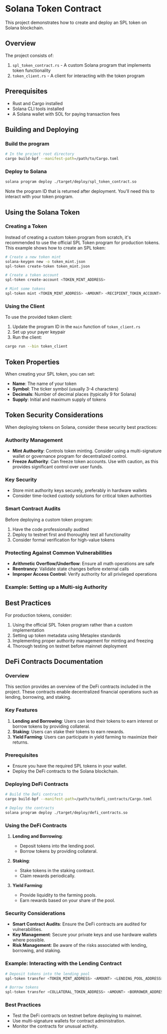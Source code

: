 # Solana Token Contract

This project demonstrates how to create and deploy an SPL token on Solana blockchain.

## Overview

The project consists of:

1. `spl_token_contract.rs` - A custom Solana program that implements token functionality
2. `token_client.rs` - A client for interacting with the token program

## Prerequisites

- Rust and Cargo installed
- Solana CLI tools installed
- A Solana wallet with SOL for paying transaction fees

## Building and Deploying

### Build the program

```bash
# In the project root directory
cargo build-bpf --manifest-path=/path/to/Cargo.toml
```

### Deploy to Solana

```bash
solana program deploy ./target/deploy/spl_token_contract.so
```

Note the program ID that is returned after deployment. You'll need this to interact with your token program.

## Using the Solana Token

### Creating a Token

Instead of creating a custom token program from scratch, it's recommended to use the official SPL Token program for production tokens. This example shows how to create an SPL token:

```bash
# Create a new token mint
solana-keygen new -o token_mint.json
spl-token create-token token_mint.json

# Create a token account
spl-token create-account <TOKEN_MINT_ADDRESS>

# Mint some tokens
spl-token mint <TOKEN_MINT_ADDRESS> <AMOUNT> <RECIPIENT_TOKEN_ACCOUNT>
```

### Using the Client

To use the provided token client:

1. Update the program ID in the `main` function of `token_client.rs`
2. Set up your payer keypair
3. Run the client:

```bash
cargo run --bin token_client
```

## Token Properties

When creating your SPL token, you can set:

- **Name**: The name of your token
- **Symbol**: The ticker symbol (usually 3-4 characters)
- **Decimals**: Number of decimal places (typically 9 for Solana)
- **Supply**: Initial and maximum supply of tokens

## Token Security Considerations

When deploying tokens on Solana, consider these security best practices:

### Authority Management

- **Mint Authority**: Controls token minting. Consider using a multi-signature wallet or governance program for decentralized control.
- **Freeze Authority**: Can freeze token accounts. Use with caution, as this provides significant control over user funds.

### Key Security

- Store mint authority keys securely, preferably in hardware wallets
- Consider time-locked custody solutions for critical token authorities

### Smart Contract Audits

Before deploying a custom token program:

1. Have the code professionally audited
2. Deploy to testnet first and thoroughly test all functionality
3. Consider formal verification for high-value tokens

### Protecting Against Common Vulnerabilities

- **Arithmetic Overflow/Underflow**: Ensure all math operations are safe
- **Reentrancy**: Validate state changes before external calls
- **Improper Access Control**: Verify authority for all privileged operations

### Example: Setting up a Multi-sig Authority

## Best Practices

For production tokens, consider:

1. Using the official SPL Token program rather than a custom implementation
2. Setting up token metadata using Metaplex standards
3. Implementing proper authority management for minting and freezing
4. Thorough testing on testnet before mainnet deployment

## DeFi Contracts Documentation

### Overview

This section provides an overview of the DeFi contracts included in the project. These contracts enable decentralized financial operations such as lending, borrowing, and staking.

### Key Features

1. **Lending and Borrowing**: Users can lend their tokens to earn interest or borrow tokens by providing collateral.
2. **Staking**: Users can stake their tokens to earn rewards.
3. **Yield Farming**: Users can participate in yield farming to maximize their returns.

### Prerequisites

- Ensure you have the required SPL tokens in your wallet.
- Deploy the DeFi contracts to the Solana blockchain.

### Deploying DeFi Contracts

```bash
# Build the DeFi contracts
cargo build-bpf --manifest-path=/path/to/defi_contracts/Cargo.toml

# Deploy the contracts
solana program deploy ./target/deploy/defi_contracts.so
```

### Using the DeFi Contracts

1. **Lending and Borrowing**:
   - Deposit tokens into the lending pool.
   - Borrow tokens by providing collateral.

2. **Staking**:
   - Stake tokens in the staking contract.
   - Claim rewards periodically.

3. **Yield Farming**:
   - Provide liquidity to the farming pools.
   - Earn rewards based on your share of the pool.

### Security Considerations

- **Smart Contract Audits**: Ensure the DeFi contracts are audited for vulnerabilities.
- **Key Management**: Secure your private keys and use hardware wallets where possible.
- **Risk Management**: Be aware of the risks associated with lending, borrowing, and staking.

### Example: Interacting with the Lending Contract

```bash
# Deposit tokens into the lending pool
spl-token transfer <TOKEN_MINT_ADDRESS> <AMOUNT> <LENDING_POOL_ADDRESS>

# Borrow tokens
spl-token transfer <COLLATERAL_TOKEN_ADDRESS> <AMOUNT> <BORROWER_ADDRESS>
```

### Best Practices

- Test the DeFi contracts on testnet before deploying to mainnet.
- Use multi-signature wallets for contract administration.
- Monitor the contracts for unusual activity.
